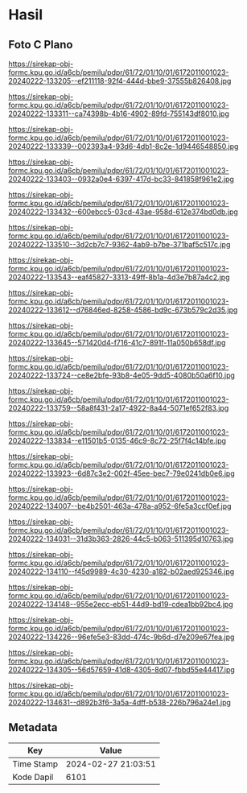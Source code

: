 # Hasil

## Foto C Plano

https://sirekap-obj-formc.kpu.go.id/a6cb/pemilu/pdpr/61/72/01/10/01/6172011001023-20240222-133205--ef211118-92f4-444d-bbe9-37555b826408.jpg

https://sirekap-obj-formc.kpu.go.id/a6cb/pemilu/pdpr/61/72/01/10/01/6172011001023-20240222-133311--ca74398b-4b16-4902-89fd-755143df8010.jpg

https://sirekap-obj-formc.kpu.go.id/a6cb/pemilu/pdpr/61/72/01/10/01/6172011001023-20240222-133339--002393a4-93d6-4db1-8c2e-1d9446548850.jpg

https://sirekap-obj-formc.kpu.go.id/a6cb/pemilu/pdpr/61/72/01/10/01/6172011001023-20240222-133403--0932a0e4-6397-417d-bc33-841858f961e2.jpg

https://sirekap-obj-formc.kpu.go.id/a6cb/pemilu/pdpr/61/72/01/10/01/6172011001023-20240222-133432--600ebcc5-03cd-43ae-958d-612e374bd0db.jpg

https://sirekap-obj-formc.kpu.go.id/a6cb/pemilu/pdpr/61/72/01/10/01/6172011001023-20240222-133510--3d2cb7c7-9362-4ab9-b7be-371baf5c517c.jpg

https://sirekap-obj-formc.kpu.go.id/a6cb/pemilu/pdpr/61/72/01/10/01/6172011001023-20240222-133543--eaf45827-3313-49ff-8b1a-4d3e7b87a4c2.jpg

https://sirekap-obj-formc.kpu.go.id/a6cb/pemilu/pdpr/61/72/01/10/01/6172011001023-20240222-133612--d76846ed-8258-4586-bd9c-673b579c2d35.jpg

https://sirekap-obj-formc.kpu.go.id/a6cb/pemilu/pdpr/61/72/01/10/01/6172011001023-20240222-133645--571420d4-f716-41c7-891f-11a050b658df.jpg

https://sirekap-obj-formc.kpu.go.id/a6cb/pemilu/pdpr/61/72/01/10/01/6172011001023-20240222-133724--ce8e2bfe-93b8-4e05-9dd5-4080b50a6f10.jpg

https://sirekap-obj-formc.kpu.go.id/a6cb/pemilu/pdpr/61/72/01/10/01/6172011001023-20240222-133759--58a8f431-2a17-4922-8a44-5071ef652f83.jpg

https://sirekap-obj-formc.kpu.go.id/a6cb/pemilu/pdpr/61/72/01/10/01/6172011001023-20240222-133834--e11501b5-0135-46c9-8c72-25f7f4c14bfe.jpg

https://sirekap-obj-formc.kpu.go.id/a6cb/pemilu/pdpr/61/72/01/10/01/6172011001023-20240222-133923--6d87c3e2-002f-45ee-bec7-79e0241db0e6.jpg

https://sirekap-obj-formc.kpu.go.id/a6cb/pemilu/pdpr/61/72/01/10/01/6172011001023-20240222-134007--be4b2501-463a-478a-a952-6fe5a3ccf0ef.jpg

https://sirekap-obj-formc.kpu.go.id/a6cb/pemilu/pdpr/61/72/01/10/01/6172011001023-20240222-134031--31d3b363-2826-44c5-b063-511395d10763.jpg

https://sirekap-obj-formc.kpu.go.id/a6cb/pemilu/pdpr/61/72/01/10/01/6172011001023-20240222-134110--f45d9989-4c30-4230-a182-b02aed925346.jpg

https://sirekap-obj-formc.kpu.go.id/a6cb/pemilu/pdpr/61/72/01/10/01/6172011001023-20240222-134148--955e2ecc-eb51-44d9-bd19-cdea1bb92bc4.jpg

https://sirekap-obj-formc.kpu.go.id/a6cb/pemilu/pdpr/61/72/01/10/01/6172011001023-20240222-134226--96efe5e3-83dd-474c-9b6d-d7e209e67fea.jpg

https://sirekap-obj-formc.kpu.go.id/a6cb/pemilu/pdpr/61/72/01/10/01/6172011001023-20240222-134305--56d57659-41d8-4305-8d07-fbbd55e44417.jpg

https://sirekap-obj-formc.kpu.go.id/a6cb/pemilu/pdpr/61/72/01/10/01/6172011001023-20240222-134631--d892b3f6-3a5a-4dff-b538-226b796a24e1.jpg


## Metadata

| Key        | Value               |
| ---------- | ------------------- |
| Time Stamp | 2024-02-27 21:03:51 |
| Kode Dapil | 6101                |



